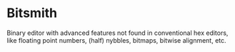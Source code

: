 # Bitsmith
Binary editor with advanced features not found in conventional hex editors, like floating point numbers, (half) nybbles, bitmaps, bitwise alignment, etc.
